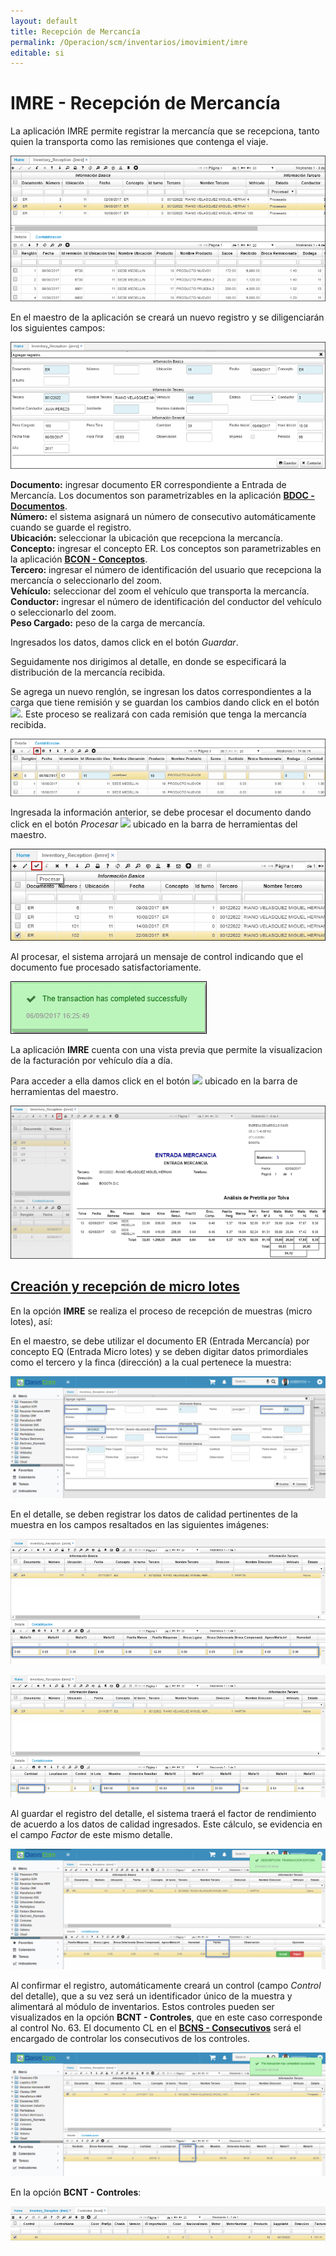 ```yaml
---
layout: default
title: Recepción de Mercancía
permalink: /Operacion/scm/inventarios/imovimient/imre
editable: si
---
```


# IMRE - Recepción de Mercancía

La aplicación IMRE permite registrar la mercancía que se recepciona, tanto quien la transporta como las remisiones que contenga el viaje.  

![](imre.png)

En el maestro de la aplicación se creará un nuevo registro y se diligenciarán los siguientes campos:  

![](imre1.png)

**Documento:** ingresar documento ER correspondiente a Entrada de Mercancía. Los documentos son parametrizables en la aplicación [**BDOC - Documentos**](http://docs.oasiscom.com/Operacion/common/bsistema/bdoc).  
**Número:** el sistema asignará un número de consecutivo automáticamente cuando se guarde el registro.  
**Ubicación:** seleccionar la ubicación que recepciona la mercancía.  
**Concepto:** ingresar el concepto ER. Los conceptos son parametrizables en la aplicación [**BCON - Conceptos**](http://docs.oasiscom.com/Operacion/common/bsistema/bcon).  
**Tercero:** ingresar el número de identificación del usuario que recepciona la mercancía o seleccionarlo del zoom.  
**Vehículo:** seleccionar del zoom el vehículo que transporta la mercancía.  
**Conductor:** ingresar el número de identificación del conductor del vehículo o seleccionarlo del zoom.  
**Peso Cargado:** peso de la carga de mercancía.  

Ingresados los datos, damos click en el botón _Guardar_.  

Seguidamente nos dirigimos al detalle, en donde se especificará la distribución de la mercancía recibida.  

Se agrega un nuevo renglón, se ingresan los datos correspondientes a la carga que tiene remisión y se guardan los cambios dando click en el botón ![](imre3.png). Este proceso se realizará con cada remisión que tenga la mercancía recibida.  

![](imre2.png)

Ingresada la información anterior, se debe procesar el documento dando click en el botón _Procesar_ ![](imre5.png) ubicado en la barra de herramientas del maestro.  

![](imre6.png)

Al procesar, el sistema arrojará un mensaje de control indicando que el documento fue procesado satisfactoriamente.  

![](imre4.png)

La aplicación **IMRE** cuenta con una vista previa que permite la visualizacion de la facturación por vehículo día a día.  

Para acceder a ella damos click en el botón ![](lupa.png) ubicado en la barra de herramientas del maestro.  

![](imre7.png)


## [**Creación y recepción de micro lotes**](http://docs.oasiscom.com/Operacion/scm/inventarios/imovimient/imre#creación-y-recepción-de-micro-lotes)

En la opción **IMRE** se realiza el proceso de recepción de muestras (micro lotes), así:  

En el maestro, se debe utilizar el documento ER (Entrada Mercancía) por concepto EQ (Entrada Micro lotes) y se deben digitar datos primordiales como el tercero y la finca (dirección) a la cual pertenece la muestra:  

![](imre8.png)

En el detalle, se deben registrar los datos de calidad pertinentes de la muestra en los campos resaltados en las siguientes imágenes:  

![](imre9.png)

![](imre10.png)

Al guardar el registro del detalle, el sistema traerá el factor de rendimiento de acuerdo a los datos de calidad ingresados. Este cálculo, se evidencia en el campo _Factor_ de este mismo detalle.  

![](imre11.png)

Al confirmar el registro, automáticamente creará un control (campo _Control_ del detalle), que a su vez será un identificador único de la muestra y alimentará al módulo de inventarios. Estos controles pueden ser visualizados en la opción **BCNT - Controles**, que en este caso corresponde al control No. 63. El documento CL en el [**BCNS - Consecutivos**](http://docs.oasiscom.com/Operacion/common/bsistema/bcns) será el encargado de controlar los consecutivos de los controles.  

![](imre12.png)

En la opción **BCNT - Controles**:  

![](imre13.png)






